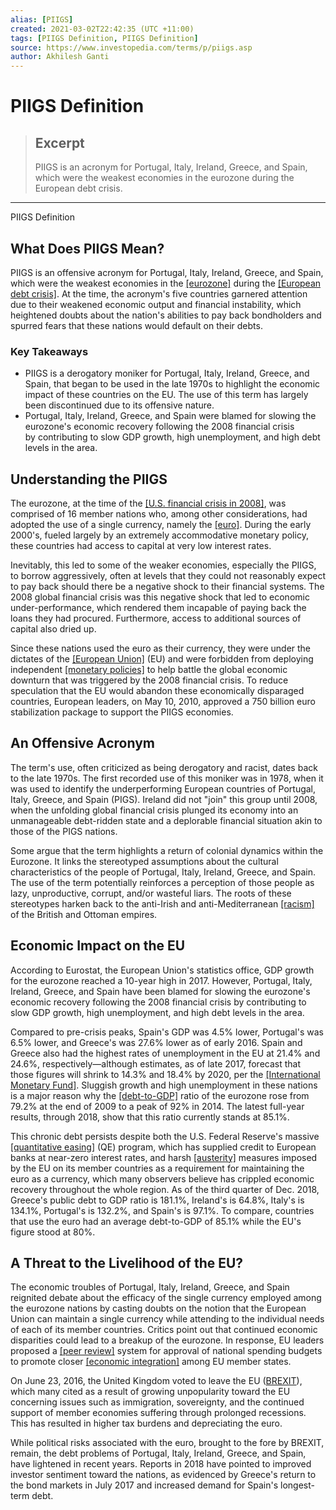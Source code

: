 ```yaml
---
alias: [PIIGS]
created: 2021-03-02T22:42:35 (UTC +11:00)
tags: [PIIGS Definition, PIIGS Definition]
source: https://www.investopedia.com/terms/p/piigs.asp
author: Akhilesh Ganti
---
```


# PIIGS Definition

> ## Excerpt
> PIIGS is an acronym for Portugal, Italy, Ireland, Greece, and Spain, which were the weakest economies in the eurozone during the European debt crisis.

---

PIIGS Definition
## What Does PIIGS Mean?

PIIGS is an offensive acronym for Portugal, Italy, Ireland, Greece, and Spain, which were the weakest economies in the [[eurozone]](https://www.investopedia.com/terms/e/eurozone.asp) during the [[European debt crisis]](https://www.investopedia.com/terms/e/european-sovereign-debt-crisis.asp). At the time, the acronym's five countries garnered attention due to their weakened economic output and financial instability, which heightened doubts about the nation's abilities to pay back bondholders and spurred fears that these nations would default on their debts.

### Key Takeaways

-   PIIGS is a derogatory moniker for Portugal, Italy, Ireland, Greece, and Spain, that began to be used in the late 1970s to highlight the economic impact of these countries on the EU. The use of this term has largely been discontinued due to its offensive nature.
-   Portugal, Italy, Ireland, Greece, and Spain were blamed for slowing the eurozone's economic recovery following the 2008 financial crisis by contributing to slow GDP growth, high unemployment, and high debt levels in the area.

## Understanding the PIIGS

The eurozone, at the time of the [[U.S. financial crisis in 2008]](https://www.investopedia.com/articles/economics/09/financial-crisis-review.asp), was comprised of 16 member nations who, among other considerations, had adopted the use of a single currency, namely the [[euro]](https://www.investopedia.com/terms/e/euro.asp). During the early 2000's, fueled largely by an extremely accommodative monetary policy, these countries had access to capital at very low interest rates.

Inevitably, this led to some of the weaker economies, especially the PIIGS, to borrow aggressively, often at levels that they could not reasonably expect to pay back should there be a negative shock to their financial systems. The 2008 global financial crisis was this negative shock that led to economic under-performance, which rendered them incapable of paying back the loans they had procured. Furthermore, access to additional sources of capital also dried up.

Since these nations used the euro as their currency, they were under the dictates of the [[European Union]](https://www.investopedia.com/terms/e/europeanunion.asp) (EU) and were forbidden from deploying independent [[monetary policies]](https://www.investopedia.com/terms/m/monetarypolicy.asp) to help battle the global economic downturn that was triggered by the 2008 financial crisis. To reduce speculation that the EU would abandon these economically disparaged countries, European leaders, on May 10, 2010, approved a 750 billion euro stabilization package to support the PIIGS economies.

## An Offensive Acronym

The term's use, often criticized as being derogatory and racist, dates back to the late 1970s. The first recorded use of this moniker was in 1978, when it was used to identify the underperforming European countries of Portugal, Italy, Greece, and Spain (PIGS). Ireland did not "join" this group until 2008, when the unfolding global financial crisis plunged its economy into an unmanageable debt-ridden state and a deplorable financial situation akin to those of the PIGS nations.

Some argue that the term highlights a return of colonial dynamics within the Eurozone. It links the stereotyped assumptions about the cultural characteristics of the people of Portugal, Italy, Ireland, Greece, and Spain. The use of the term potentially reinforces a perception of those people as lazy, unproductive, corrupt, and/or wasteful liars. The roots of these stereotypes harken back to the anti-Irish and anti-Mediterranean [[racism]](https://www.tandfonline.com/doi/abs/10.1080/0031322X.2015.1128056?scroll=top&needAccess=true&journalCode=rpop20) of the British and Ottoman empires.

## Economic Impact on the EU

According to Eurostat, the European Union's statistics office, GDP growth for the eurozone reached a 10-year high in 2017. However, Portugal, Italy, Ireland, Greece, and Spain have been blamed for slowing the eurozone's economic recovery following the 2008 financial crisis by contributing to slow GDP growth, high unemployment, and high debt levels in the area.

Compared to pre-crisis peaks, Spain's GDP was 4.5% lower, Portugal's was 6.5% lower, and Greece's was 27.6% lower as of early 2016. Spain and Greece also had the highest rates of unemployment in the EU at 21.4% and 24.6%, respectively—although estimates, as of late 2017, forecast that those figures will shrink to 14.3% and 18.4% by 2020, per the [[International Monetary Fund]](https://www.investopedia.com/terms/i/imf.asp). Sluggish growth and high unemployment in these nations is a major reason why the [[debt-to-GDP]](https://www.investopedia.com/terms/d/debtgdpratio.asp) ratio of the eurozone rose from 79.2% at the end of 2009 to a peak of 92% in 2014. The latest full-year results, through 2018, show that this ratio currently stands at 85.1%.

This chronic debt persists despite both the U.S. Federal Reserve's massive [[quantitative easing]](https://www.investopedia.com/terms/q/quantitative-easing.asp) (QE) program, which has supplied credit to European banks at near-zero interest rates, and harsh [[austerity]](https://www.investopedia.com/terms/a/austerity.asp) measures imposed by the EU on its member countries as a requirement for maintaining the euro as a currency, which many observers believe has crippled economic recovery throughout the whole region. As of the third quarter of Dec. 2018, Greece's public debt to GDP ratio is 181.1%, Ireland's is 64.8%, Italy's is 134.1%, Portugal's is 132.2%, and Spain's is 97.1%. To compare, countries that use the euro had an average debt-to-GDP of 85.1% while the EU's figure stood at 80%. 

## A Threat to the Livelihood of the EU?

The economic troubles of Portugal, Italy, Ireland, Greece, and Spain reignited debate about the efficacy of the single currency employed among the eurozone nations by casting doubts on the notion that the European Union can maintain a single currency while attending to the individual needs of each of its member countries. Critics point out that continued economic disparities could lead to a breakup of the eurozone. In response, EU leaders proposed a [[peer review]](https://www.investopedia.com/terms/p/peer-review.asp) system for approval of national spending budgets to promote closer [[economic integration]](https://www.investopedia.com/terms/e/economic-integration.asp) among EU member states.

On June 23, 2016, the United Kingdom voted to leave the EU ([BREXIT](https://www.investopedia.com/terms/b/brexit.asp)), which many cited as a result of growing unpopularity toward the EU concerning issues such as immigration, sovereignty, and the continued support of member economies suffering through prolonged recessions. This has resulted in higher tax burdens and depreciating the euro.

While political risks associated with the euro, brought to the fore by BREXIT, remain, the debt problems of Portugal, Italy, Ireland, Greece, and Spain, have lightened in recent years. Reports in 2018 have pointed to improved investor sentiment toward the nations, as evidenced by Greece's return to the bond markets in July 2017 and increased demand for Spain's longest-term debt.
